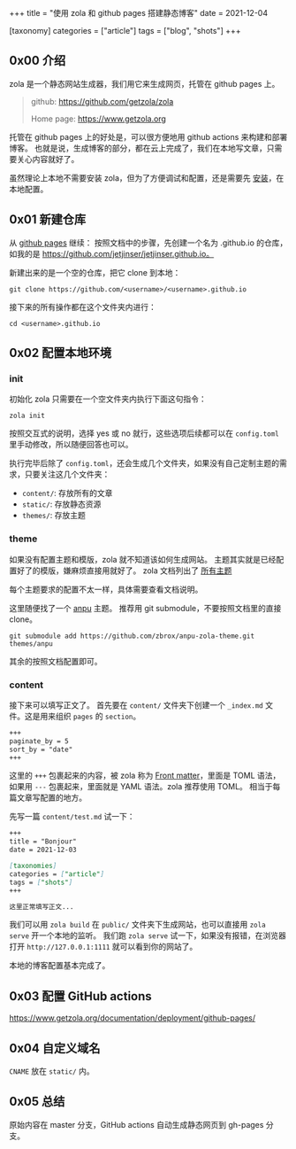 +++
title = "使用 zola 和 github pages 搭建静态博客"
date = 2021-12-04

[taxonomy]
categories = ["article"]
tags = ["blog", "shots"]
+++

## 0x00 介绍
zola 是一个静态网站生成器，我们用它来生成网页，托管在 github pages 上。

> github: https://github.com/getzola/zola
>
> Home page: https://www.getzola.org

托管在 github pages 上的好处是，可以很方便地用 github actions 来构建和部署博客。
也就是说，生成博客的部分，都在云上完成了，我们在本地写文章，只需要关心内容就好了。

虽然理论上本地不需要安装 zola，但为了方便调试和配置，还是需要先 [安装](https://www.getzola.org/documentation/getting-started/installation/)，在本地配置。

## 0x01 新建仓库
从 [github pages](https://pages.github.com) 继续：
按照文档中的步骤，先创建一个名为 <username>.github.io 的仓库，如我的是 https://github.com/jetjinser/jetjinser.github.io。

新建出来的是一个空的仓库，把它 clone 到本地：
```shell
git clone https://github.com/<username>/<username>.github.io
```
接下来的所有操作都在这个文件夹内进行：
```shell
cd <username>.github.io
```

## 0x02 配置本地环境

### init
初始化 zola 只需要在一个空文件夹内执行下面这句指令：
```shell
zola init
```

按照交互式的说明，选择 yes 或 no 就行，这些选项后续都可以在 `config.toml` 里手动修改，所以随便回答也可以。

执行完毕后除了 `config.toml`，还会生成几个文件夹，如果没有自己定制主题的需求，只要关注这几个文件夹：
- `content/`: 存放所有的文章
- `static/`: 存放静态资源
- `themes/`: 存放主题

### theme
如果没有配置主题和模版，zola 就不知道该如何生成网站。
主题其实就是已经配置好了的模版，嫌麻烦直接用就好了。
zola 文档列出了 [所有主题](https://www.getzola.org/themes/)

每个主题要求的配置不太一样，具体需要查看文档说明。

这里随便找了一个 [anpu](https://www.getzola.org/themes/anpu/) 主题。
推荐用 git submodule，不要按照文档里的直接 clone。
```shell
git submodule add https://github.com/zbrox/anpu-zola-theme.git themes/anpu
```
其余的按照文档配置即可。

### content
接下来可以填写正文了。
首先要在 `content/` 文件夹下创建一个 `_index.md` 文件。这是用来组织 `pages` 的 `section`。
```markdown
+++
paginate_by = 5
sort_by = "date"
+++
```
这里的 `+++` 包裹起来的内容，被 zola 称为 [Front matter](https://www.getzola.org/documentation/content/section/#front-matter)，里面是 TOML 语法，
如果用 `---` 包裹起来，里面就是 YAML 语法。zola 推荐使用 TOML。
相当于每篇文章写配置的地方。

先写一篇 `content/test.md` 试一下：

```markdown
+++
title = "Bonjour"
date = 2021-12-03

[taxonomies]
categories = ["article"]
tags = ["shots"]
+++

这里正常填写正文...
```

我们可以用 `zola build` 在 `public/` 文件夹下生成网站，也可以直接用 `zola serve` 开一个本地的监听。
我们跑 `zola serve` 试一下，如果没有报错，在浏览器打开 `http://127.0.0.1:1111` 就可以看到你的网站了。

本地的博客配置基本完成了。

## 0x03 配置 GitHub actions
https://www.getzola.org/documentation/deployment/github-pages/

## 0x04 自定义域名
`CNAME` 放在 `static/` 内。

## 0x05 总结
原始内容在 master 分支，GitHub actions 自动生成静态网页到 gh-pages 分支。
